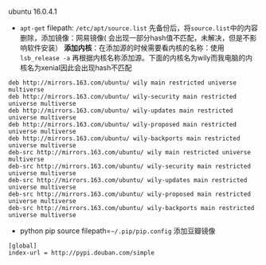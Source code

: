 ubuntu 16.0.4.1
- `apt-get`
filepath: `/etc/apt/source.list`
先备份后，将`source.list`中的内容删除，添加镜像：网易镜像( 会出现一部分hash值不匹配，未解决，但是不影响软件安装）
**添加内核**：在添加源的时候需要看内核的名称：使用`lsb_release -a` 再根据内核名称添加源。下面的内核名为wily而我电脑的内核名为xenial因此会出现hash不匹配
```
deb http://mirrors.163.com/ubuntu/ wily main restricted universe multiverse
deb http://mirrors.163.com/ubuntu/ wily-security main restricted universe multiverse
deb http://mirrors.163.com/ubuntu/ wily-updates main restricted universe multiverse
deb http://mirrors.163.com/ubuntu/ wily-proposed main restricted universe multiverse
deb http://mirrors.163.com/ubuntu/ wily-backports main restricted universe multiverse
deb-src http://mirrors.163.com/ubuntu/ wily main restricted universe multiverse
deb-src http://mirrors.163.com/ubuntu/ wily-security main restricted universe multiverse
deb-src http://mirrors.163.com/ubuntu/ wily-updates main restricted universe multiverse
deb-src http://mirrors.163.com/ubuntu/ wily-proposed main restricted universe multiverse
deb-src http://mirrors.163.com/ubuntu/ wily-backports main restricted universe multiverse
```

- python pip source
filepath=`~/.pip/pip.config`
添加豆瓣镜像
```
[global]
index-url = http://pypi.douban.com/simple
```
